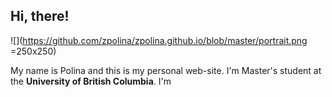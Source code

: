 ## Hi, there!

![](https://github.com/zpolina/zpolina.github.io/blob/master/portrait.png =250x250)

My name is Polina and this is my personal web-site. I'm Master's student at the **University of British Columbia**. I'm 

